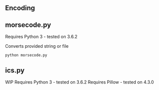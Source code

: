 Encoding 
----

## morsecode.py
Requires Python 3 - tested on 3.6.2

Converts provided string or file 

```
python morsecode.py
```

## ics.py
WIP
Requires Python 3 - tested on 3.6.2 
Requires Pillow - tested on 4.3.0


